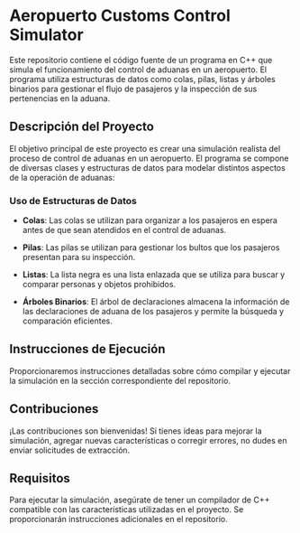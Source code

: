# Aeropuerto Customs Control Simulator

Este repositorio contiene el código fuente de un programa en C++ que simula el funcionamiento del control de aduanas en un aeropuerto. El programa utiliza estructuras de datos como colas, pilas, listas y árboles binarios para gestionar el flujo de pasajeros y la inspección de sus pertenencias en la aduana.

## Descripción del Proyecto

El objetivo principal de este proyecto es crear una simulación realista del proceso de control de aduanas en un aeropuerto. El programa se compone de diversas clases y estructuras de datos para modelar distintos aspectos de la operación de aduanas:

### Uso de Estructuras de Datos

- **Colas**: Las colas se utilizan para organizar a los pasajeros en espera antes de que sean atendidos en el control de aduanas.

- **Pilas**: Las pilas se utilizan para gestionar los bultos que los pasajeros presentan para su inspección.

- **Listas**: La lista negra es una lista enlazada que se utiliza para buscar y comparar personas y objetos prohibidos.

- **Árboles Binarios**: El árbol de declaraciones almacena la información de las declaraciones de aduana de los pasajeros y permite la búsqueda y comparación eficientes.

## Instrucciones de Ejecución

Proporcionaremos instrucciones detalladas sobre cómo compilar y ejecutar la simulación en la sección correspondiente del repositorio.

## Contribuciones

¡Las contribuciones son bienvenidas! Si tienes ideas para mejorar la simulación, agregar nuevas características o corregir errores, no dudes en enviar solicitudes de extracción.

## Requisitos

Para ejecutar la simulación, asegúrate de tener un compilador de C++ compatible con las características utilizadas en el proyecto. Se proporcionarán instrucciones adicionales en el repositorio.
